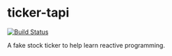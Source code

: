 # ticker-tapi

[![Build Status](https://travis-ci.org/StephenGilboy/ticker-tapi.svg?branch=master)](https://travis-ci.org/StephenGilboy/ticker-tapi)


A fake stock ticker to help learn reactive programming.
